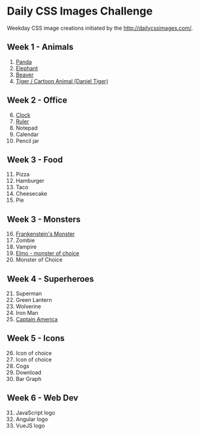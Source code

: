 # Daily CSS Images Challenge

Weekday CSS image creations initiated by the http://dailycssimages.com/.

## Week 1 - Animals
1. [Panda](http://codepen.io/digilou/pen/BpQNBZ)
2. [Elephant](http://codepen.io/digilou/pen/QdGQvr)
3. [Beaver](http://codepen.io/digilou/pen/pRRNVO)
4. [Tiger / Cartoon Animal (Daniel Tiger)](http://codepen.io/digilou/pen/ygMMmX)

## Week 2 - Office
6. [Clock](http://codepen.io/digilou/pen/YNQEOW)
7. [Ruler](http://codepen.io/digilou/pen/Kavzzp)
8. Notepad
9. Calendar
10. Pencil jar

## Week 3 - Food
11. Pizza
12. Hamburger
13. Taco
14. Cheesecake
15. Pie

## Week 3 - Monsters
16. [Frankenstein's Monster](http://codepen.io/digilou/pen/GrBqqq)
17. Zombie
18. Vampire
19. [Elmo - monster of choice](http://codepen.io/digilou/pen/xgQLwB)
20. Monster of Choice

## Week 4 - Superheroes
21. Superman
22. Green Lantern
23. Wolverine
24. Iron Man
25. [Captain America](http://codepen.io/digilou/pen/NdVgVE/)

## Week 5 - Icons
26. Icon of choice
27. Icon of choice
28. Cogs
29. Download
30. Bar Graph

## Week 6 - Web Dev
31. JavaScript logo
32. Angular logo
33. VueJS logo
